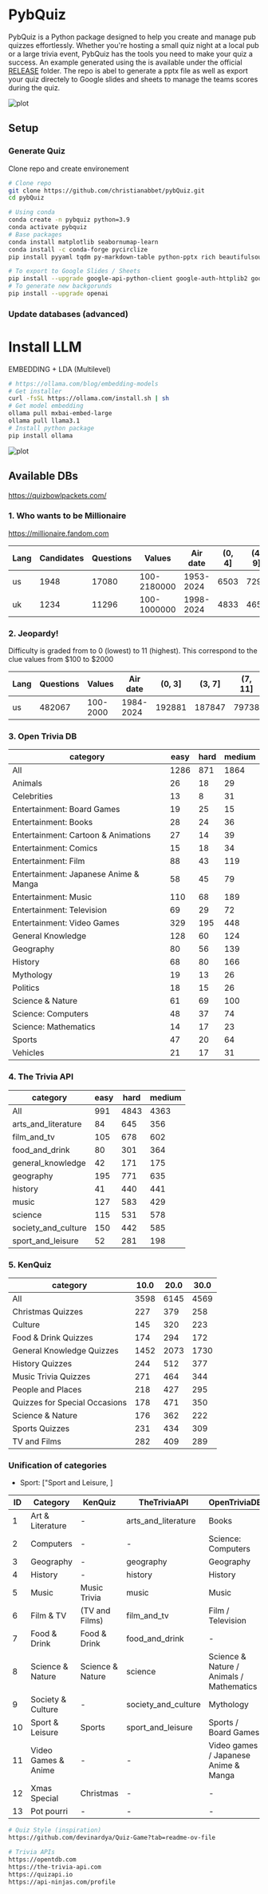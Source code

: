 # PybQuiz

PybQuiz is a Python package designed to help you create and manage pub quizzes effortlessly. Whether you're hosting a small quiz night at a local pub or a large trivia event, PybQuiz has the tools you need to make your quiz a success. An example generated using the is available under the official [RELEASE](https://github.com/christianabbet/pybQuiz/releases) folder. The repo is abel to generate a pptx file as well as export your quiz directely to Google slides and sheets to manage the teams scores during the quiz.

![plot](example2.png)


## Setup


### Generate Quiz

Clone repo and create environement

```bash
# Clone repo
git clone https://github.com/christianabbet/pybQuiz.git
cd pybQuiz

# Using conda
conda create -n pybquiz python=3.9
conda activate pybquiz
# Base packages
conda install matplotlib seabornumap-learn
conda install -c conda-forge pycirclize
pip install pyyaml tqdm py-markdown-table python-pptx rich beautifulsoup4 tabulate requests

# To export to Google Slides / Sheets
pip install --upgrade google-api-python-client google-auth-httplib2 google-auth-oauthlib
# To generate new backgorunds
pip install --upgrade openai
```

<!-- Create your quiz

```bash
# Run quiz creating 
python run_create_quiz.py

# To get additonal parameters infromation
python run_create_quiz.py -h
```

```bash
options:
  -h, --help            show this help message and exit
  --cfg CFG             path to config file (default if None)
  --dirout DIROUT       path to output directory for data generation (default is "output")
  --apitoken APITOKEN   path to stored API tokens (default is "config/apitoken.yml")
  --googlecreds GOOGLECREDS
                        path to stored Google credentials (default is "config/credentials.json")
```

Note that some APIs need a token to be accessed. Please refer to the API section to know how to setup tokens.  -->

### Update databases (advanced)

# Install LLM

EMBEDDING + LDA (Multilevel)

```bash
# https://ollama.com/blog/embedding-models
# Get installer
curl -fsSL https://ollama.com/install.sh | sh
# Get model embedding
ollama pull mxbai-embed-large
ollama pull llama3.1
# Install python package
pip install ollama
```

![plot](creator.png)

## Available DBs

https://quizbowlpackets.com/

### 1. Who wants to be Millionaire

https://millionaire.fandom.com

|Lang|Candidates|Questions|   Values  | Air date|(0, 4]|(4, 9]|(9, 14]|
|----|----------|---------|-----------|---------|------|------|-------|
| us |   1948   |  17080  |100-2180000|1953-2024| 6503 | 7291 |  1508 |
| uk |   1234   |  11296  |100-1000000|1998-2024| 4833 | 4656 |  783  |

### 2. Jeopardy!

Difficulty is graded from to 0 (lowest) to 11 (highest). This correspond to the clue values from $100 to $2000

|Lang|Questions| Values | Air date|(0, 3]|(3, 7]|(7, 11]|
|----|---------|--------|---------|------|------|-------|
| us |  482067 |100-2000|1984-2024|192881|187847| 79738 |


### 3. Open Trivia DB

|               category              |easy|hard|medium|
|-------------------------------------|----|----|------|
|                 All                 |1286| 871| 1864 |
|               Animals               | 26 | 18 |  29  |
|             Celebrities             | 13 |  8 |  31  |
|      Entertainment: Board Games     | 19 | 25 |  15  |
|         Entertainment: Books        | 28 | 24 |  36  |
| Entertainment: Cartoon & Animations | 27 | 14 |  39  |
|        Entertainment: Comics        | 15 | 18 |  34  |
|         Entertainment: Film         | 88 | 43 |  119 |
|Entertainment: Japanese Anime & Manga| 58 | 45 |  79  |
|         Entertainment: Music        | 110| 68 |  189 |
|      Entertainment: Television      | 69 | 29 |  72  |
|      Entertainment: Video Games     | 329| 195|  448 |
|          General Knowledge          | 128| 60 |  124 |
|              Geography              | 80 | 56 |  139 |
|               History               | 68 | 80 |  166 |
|              Mythology              | 19 | 13 |  26  |
|               Politics              | 18 | 15 |  26  |
|           Science & Nature          | 61 | 69 |  100 |
|          Science: Computers         | 48 | 37 |  74  |
|         Science: Mathematics        | 14 | 17 |  23  |
|                Sports               | 47 | 20 |  64  |
|               Vehicles              | 21 | 17 |  31  |

### 4. The Trivia API

|      category     |easy|hard|medium|
|-------------------|----|----|------|
|        All        | 991|4843| 4363 |
|arts_and_literature| 84 | 645|  356 |
|    film_and_tv    | 105| 678|  602 |
|   food_and_drink  | 80 | 301|  364 |
| general_knowledge | 42 | 171|  175 |
|     geography     | 195| 771|  635 |
|      history      | 41 | 440|  441 |
|       music       | 127| 583|  429 |
|      science      | 115| 531|  578 |
|society_and_culture| 150| 442|  585 |
| sport_and_leisure | 52 | 281|  198 |

### 5. KenQuiz

|           category          |10.0|20.0|30.0|
|-----------------------------|----|----|----|
|             All             |3598|6145|4569|
|      Christmas Quizzes      | 227| 379| 258|
|           Culture           | 145| 320| 223|
|     Food & Drink Quizzes    | 174| 294| 172|
|  General Knowledge Quizzes  |1452|2073|1730|
|       History Quizzes       | 244| 512| 377|
|     Music Trivia Quizzes    | 271| 464| 344|
|      People and Places      | 218| 427| 295|
|Quizzes for Special Occasions| 178| 471| 350|
|       Science & Nature      | 176| 362| 222|
|        Sports Quizzes       | 231| 434| 309|
|         TV and Films        | 282| 409| 289|



### Unification of categories

* Sport:
  ["Sport and Leisure, ]

| ID | Category          | KenQuiz          | TheTriviaAPI        | OpenTriviaDB | tSNE |
|----|-------------------|------------------|---------------------|--------------|------|
|  1 | Art & Literature  | -                | arts_and_literature | Books        |  OK  |
|  2 | Computers         | -                | -                   | Science: Computers |  OK  |
|  3 | Geography         | -                | geography           | Geography    |  OK  |
|  4 | History           | -                | history             | History      |  OK  |
|  5 | Music             | Music Trivia     | music               | Music        |  OK  |
|  6 | Film & TV         | (TV and Films)   | film_and_tv         | Film / Television |  OK  |
|  7 | Food & Drink      | Food & Drink     | food_and_drink      | -            |  OK  |
|  8 | Science & Nature  | Science & Nature | science             | Science & Nature / Animals / Mathematics |  OK  |
|  9 | Society & Culture | -                | society_and_culture | Mythology    |  OK  |
| 10 | Sport & Leisure   | Sports           | sport_and_leisure   | Sports / Board Games       |  OK  |
| 11 | Video Games & Anime | -              | -                   | Video games / Japanese Anime & Manga |  OK  |
| 12 | Xmas Special      | Christmas        | -                   | -            |  OK  |
| 13 | Pot pourri        | -                | -                   | -            |  -   |


<!-- ## Available APIs

### 1. Open Trivia DB

* **Tag**: opentriviadb
* **Link**: https://opentdb.com/
* **API-Token**: Not required
* **Type** multiple choice question (MCQ)

|ID|               Category               |Easy|Medium|Hard|Text|Image|
|--|-------------------------------------|----|------|----|----|-----|
| 9|          General Knowledge          | 128|  124 | 61 | 313|  0  |
|10|         Entertainment: Books        | 31 |  41  | 27 | 99 |  0  |
|11|         Entertainment: Film         | 88 |  119 | 43 | 250|  0  |
|12|         Entertainment: Music        | 110|  189 | 68 | 367|  0  |
|13|  Entertainment: Musicals & Theatres |  9 |  13  | 10 | 32 |  0  |
|14|      Entertainment: Television      | 69 |  72  | 29 | 170|  0  |
|15|      Entertainment: Video Games     | 330|  448 | 195| 973|  0  |
|16|      Entertainment: Board Games     | 19 |  15  | 25 | 59 |  0  |
|17|           Science & Nature          | 61 |  100 | 69 | 230|  0  |
|18|          Science: Computers         | 48 |  74  | 37 | 159|  0  |
|19|         Science: Mathematics        | 14 |  24  | 17 | 55 |  0  |
|20|              Mythology              | 19 |  26  | 13 | 58 |  0  |
|21|                Sports               | 48 |  65  | 20 | 133|  0  |
|22|              Geography              | 80 |  139 | 56 | 275|  0  |
|23|               History               | 68 |  166 | 80 | 314|  0  |
|24|               Politics              | 18 |  26  | 15 | 59 |  0  |
|25|                 Art                 | 13 |  11  |  9 | 33 |  0  |
|26|             Celebrities             | 13 |  31  |  8 | 52 |  0  |
|27|               Animals               | 28 |  30  | 18 | 76 |  0  |
|28|               Vehicles              | 21 |  32  | 18 | 71 |  0  |
|29|        Entertainment: Comics        | 15 |  34  | 19 | 68 |  0  |
|30|           Science: Gadgets          | 14 |  10  |  5 | 29 |  0  |
|31|Entertainment: Japanese Anime & Manga| 59 |  80  | 45 | 184|  0  |
|32| Entertainment: Cartoon & Animations | 31 |  41  | 17 | 89 |  0  |


### 2. The Trivia API

* **Tag**: thetriviaapi
* **Link**: https://the-trivia-api.com/
* **API-Token**: Not required
* **Type** multiple choice question (MCQ)



|ID|      Category      |Easy|Medium|Hard|Text|Image*|
|--|-------------------|----|------|----|----|-----|
| 0|arts_and_literature| 84 |  375 | 708|1160|  7  |
| 1|    film_and_tv    | 157|  709 | 892|1466| 292 |
| 2|   food_and_drink  | 86 |  392 | 327| 759|  46 |
| 3| general_knowledge | 51 |  200 | 240| 393|  98 |
| 4|     geography     | 256|  764 |1019|1626| 413 |
| 5|      history      | 55 |  475 | 499| 964|  65 |
| 6|       music       | 171|  495 | 741|1217| 190 |
| 7|      science      | 118|  601 | 555|1271|  3  |
| 8|society_and_culture| 155|  604 | 495|1242|  12 |
| 9| sport_and_leisure | 52 |  216 | 309| 557|  20 |

${}^{*}$ Only available for premium users (not free). Not supported.

### 3. QuizAPI

* **Tag**: quizapi
* **Link**: https://quizapi.io/
* **API-Token**: Required
* **Type** multiple choice question (MCQ)

|ID|   Category   |Easy*|Medium*|Hard*|Text*|Image|
|--|-------------|----|------|----|----|-----|
| 1|    Linux    | -1 |  -1  | -1 | -1 |  0  |
| 2|     bash    | -1 |  -1  | -1 | -1 |  0  |
| 3|uncategorized| -1 |  -1  | -1 | -1 |  0  |
| 4|    Docker   | -1 |  -1  | -1 | -1 |  0  |
| 5|     SQL     | -1 |  -1  | -1 | -1 |  0  |
| 6|     CMS     | -1 |  -1  | -1 | -1 |  0  |
| 7|     Code    | -1 |  -1  | -1 | -1 |  0  |
| 8|    DevOps   | -1 |  -1  | -1 | -1 |  0  |

${}^{*}$ Distribution of question categories and difficulties unknown.

### 4. API Ninjas - Trivia

* **Tag**: apininjas
* **Link**: https://api-ninjas.com/api/trivia
* **API-Token**: Required
* **Type** Open-ended (Open)


|ID|     Category     |Easy**|Medium**|Hard**|Text*|Image|
|--|-----------------|----|------|----|----|-----|
| 0|  artliterature  | -1 |  -1  | -1 | -1 |  0  |
| 1|     language    | -1 |  -1  | -1 | -1 |  0  |
| 2|  sciencenature  | -1 |  -1  | -1 | -1 |  0  |
| 3|     general     | -1 |  -1  | -1 | -1 |  0  |
| 4|    fooddrink    | -1 |  -1  | -1 | -1 |  0  |
| 5|   peopleplaces  | -1 |  -1  | -1 | -1 |  0  |
| 6|    geography    | -1 |  -1  | -1 | -1 |  0  |
| 7| historyholidays | -1 |  -1  | -1 | -1 |  0  |
| 8|  entertainment  | -1 |  -1  | -1 | -1 |  0  |
| 9|    toysgames    | -1 |  -1  | -1 | -1 |  0  |
|10|      music      | -1 |  -1  | -1 | -1 |  0  |
|11|   mathematics   | -1 |  -1  | -1 | -1 |  0  |
|12|religionmythology| -1 |  -1  | -1 | -1 |  0  |
|13|  sportsleisure  | -1 |  -1  | -1 | -1 |  0  |

${}^{*}$ Distribution of question categories and difficulties unknown.
${}^{**}$ No difficulty level


### 5. Jeopardy US

* **Tag**: jeopardy
* **Link**: https://github.com/jwolle1/jeopardy_clue_dataset
* **API-Token**: None
* **Type** Open-ended (Open)

We consider questions in range  $100, $200, $300, $400 (easy), $500, $600, $800, $1000, (medium), $1200, $1600, $2000 (hard)

|ID|      Catgory      |Easy|Medium|Hard|Text|Image|
|--|-------------------|----|------|----|----|-----|
| 0|  American History | 634|  568 | 144|1346|  0  |
| 1|      Animals      | 670|  311 | 25 |1006|  0  |
| 2|Business & Industry| 707|  428 |  9 |1144|  0  |
| 3|      History      | 744|  639 | 94 |1477|  0  |
| 4|     Literature    | 588|  694 | 89 |1371|  0  |
| 5|     Potpourri     | 717|  498 | 98 |1313|  0  |
| 6|      Religion     | 548|  500 | 65 |1113|  0  |
| 7|      Science      | 739|  625 | 197|1561|  0  |
| 8|       Sports      | 890|  357 | 11 |1258|  0  |
| 9|   Transportation  | 606|  339 | 76 |1021|  0  |
|10|    Word Origins   | 546|  401 | 128|1075|  0  |
|11|  World Geography  | 517|  538 | 64 |1119|  0  |
|12|   World History   | 510|  472 | 104|1086|  0  |

## API Tokens and Google support

To access certain content, you **need** an API Token. Once obtained, create a file `apitoken.yml` under the `config` folder. For each library ([OpenTriviaDB](https://opentdb.com/api_config.php), [TheTriviaAPI](https://the-trivia-api.com/license/), [QuizAPI](https://quizapi.io/clientarea/settings/token) [APINinjas](https://api-ninjas.com/profile)), you can generate you token by folowing the instructions linked. 

The Google Slide API is not mandatory if only the pptx are wanted. To setup the Google slides API and to generate your credential file `credentials.json`, please take a look at the [doc](https://developers.google.com/slides/api/quickstart/python).


```bash
# Folder structure
└── pybQuiz
    └── config
        ├── credentials.json
        └── apitoken.yml
```

Fill the `apitoken.yml` file with your own API keys. 

```yml
---
# Optional API tokens
OpenTriviaDB: YOUR_API_KEY_1
TheTriviaAPI: YOUR_API_KEY_2
QuizAPI: YOUR_API_KEY_3
APINinjas: YOUR_API_KEY_4
...
```

## Coming Next

* [ ] Check if multiple time same question 
  * [ ] At the quiz level
  * [ ] Between multiple quizes
* [ ] Google slide export
  * [ ] Check text auto adapt to size ?
* Error quiz time
  * Retry export if failed (googl slides)
  * Check duplicates questions
  * Check answer always display for one answer cases

* Other APIs
  * https://cluebase.readthedocs.io/en/latest/
  * https://www.reddit.com/r/trivia/comments/3wzpvt/free_database_of_50000_trivia_questions/
    * https://drive.google.com/file/d/0Bzs-xvR-5hQ3SGdxNXpWVHFNWG8/view?resourcekey=0-5QvXBiHQPm_KmkhXP9RO8g
  
* Familly Feud
  * https://docs.google.com/spreadsheets/d/1y5TtM4rXHfv_9BktCiJEW621939RzJucXxhJidJZbfQ/htmlview
  * https://drive.google.com/file/d/0Bzs-xvR-5hQ3WktpWVA2RmROY1U/view?resourcekey=0-u03CutV7Ye9rxiuUE8c_UQ

* MasterMinds
  * https://fikklefame.com/?s=master+minds

* Others
  * https://quizbowlpackets.com/
  * Ding bats
  * N'oubliez pas les paroles
  * Kensquiz
  
## Thanks -->



```bash
# Quiz Style (inspiration)
https://github.com/devinardya/Quiz-Game?tab=readme-ov-file

# Trivia APIs
https://opentdb.com
https://the-trivia-api.com
https://quizapi.io
https://api-ninjas.com/profile

```
